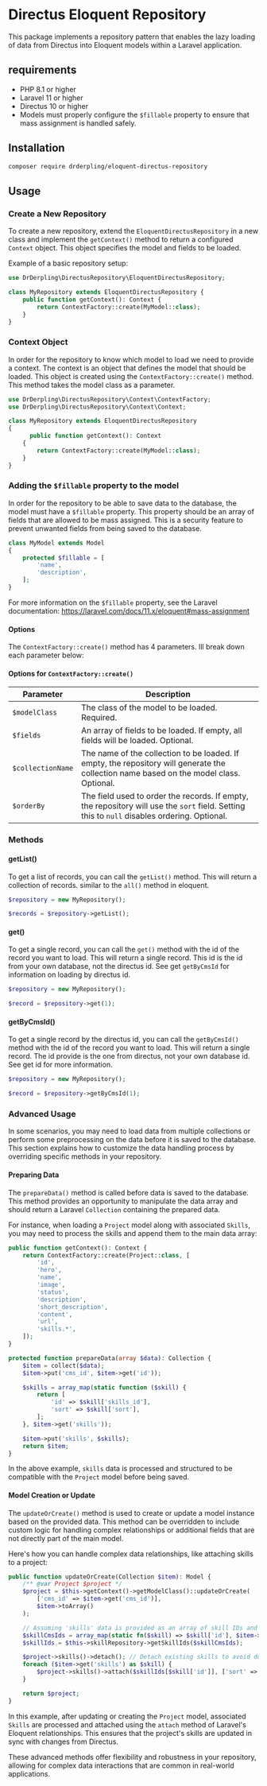 # Directus Eloquent Repository

This package implements a repository pattern that enables the lazy loading of data from Directus into Eloquent models
within a Laravel application.

## requirements

- PHP 8.1 or higher
- Laravel 11 or higher
- Directus 10 or higher
- Models must properly configure the `$fillable` property to ensure that mass assignment is handled safely.

## Installation

```bash
composer require drderpling/eloquent-directus-repository
```

## Usage

### Create a New Repository

To create a new repository, extend the `EloquentDirectusRepository` in a new class and implement the `getContext()`
method to return a configured `Context` object. This object specifies the model and fields to be loaded.

Example of a basic repository setup:

```php
use DrDerpling\DirectusRepository\EloquentDirectusRepository;

class MyRepository extends EloquentDirectusRepository {
    public function getContext(): Context {
        return ContextFactory::create(MyModel::class);
    }
}
````

### Context Object

In order for the repository to know which model to load we need to provide a context. The context is an object that
defines the model that should be loaded. This object is created using the `ContextFactory::create()` method. This method
takes the model class as a parameter.

```php
use DrDerpling\DirectusRepository\Context\ContextFactory;
use DrDerpling\DirectusRepository\Context\Context;

class MyRepository extends EloquentDirectusRepository
{
      public function getContext(): Context
    {
        return ContextFactory::create(MyModel::class);
    }
}
```

### Adding the `$fillable` property to the model

In order for the repository to be able to save data to the database, the model must have a `$fillable` property. This
property should be an array of fields that are allowed to be mass assigned. This is a security feature to prevent
unwanted fields from being saved to the database.

```php
class MyModel extends Model
{
    protected $fillable = [
        'name',
        'description',
    ];
}
```

For more information on the `$fillable` property, see the Laravel documentation: https://laravel.com/docs/11.x/eloquent#mass-assignment

#### Options

The `ContextFactory::create()` method has 4 parameters. Ill break down each parameter below:

#### Options for `ContextFactory::create()`

| Parameter         | Description                                                                                                                                  |
|-------------------|----------------------------------------------------------------------------------------------------------------------------------------------|
| `$modelClass`     | The class of the model to be loaded. Required.                                                                                               |
| `$fields`         | An array of fields to be loaded. If empty, all fields will be loaded. Optional.                                                              |
| `$collectionName` | The name of the collection to be loaded. If empty, the repository will generate the collection name based on the model class. Optional.      |
| `$orderBy`        | The field used to order the records. If empty, the repository will use the `sort` field. Setting this to `null` disables ordering. Optional. |

### Methods

#### getList()

To get a list of records, you can call the `getList()` method. This will return a collection of records. similar to
the `all()` method in eloquent.

```php
$repository = new MyRepository();

$records = $repository->getList();
```

#### get()

To get a single record, you can call the `get()` method with the id of the record you want to load. This will return a
single record. This id is the id from your own database, not the directus id. See get `getByCmsId` for information on
loading by directus id.

```php
$repository = new MyRepository();

$record = $repository->get(1);
```

#### getByCmsId()

To get a single record by the directus id, you can call the `getByCmsId()` method with the id of the record you want to
load. This will return a
single record. The id provide is the one from directus, not your own database id. See get id for more information.

```php
$repository = new MyRepository();

$record = $repository->getByCmsId(1);
```

### Advanced Usage

In some scenarios, you may need to load data from multiple collections or perform some preprocessing on the data before
it is saved to the database. This section explains how to customize the data handling process by overriding specific
methods in your repository.

#### Preparing Data

The `prepareData()` method is called before data is saved to the database. This method provides an opportunity to
manipulate the data array and should return a Laravel `Collection` containing the prepared data.

For instance, when loading a `Project` model along with associated `Skills`, you may need to process the skills and
append them to the main data array:

```php
public function getContext(): Context {
    return ContextFactory::create(Project::class, [
        'id',
        'hero',
        'name',
        'image',
        'status',
        'description',
        'short_description',
        'content',
        'url',
        'skills.*',
    ]);
}

protected function prepareData(array $data): Collection {
    $item = collect($data);
    $item->put('cms_id', $item->get('id'));

    $skills = array_map(static function ($skill) {
        return [
            'id' => $skill['skills_id'],
            'sort' => $skill['sort'],
        ];
    }, $item->get('skills'));

    $item->put('skills', $skills);
    return $item;
}
```

In the above example, `skills` data is processed and structured to be compatible with the `Project` model before being
saved.

#### Model Creation or Update

The `updateOrCreate()` method is used to create or update a model instance based on the provided data. This method can
be overridden to include custom logic for handling complex relationships or additional fields that are not directly part
of the main model.

Here's how you can handle complex data relationships, like attaching skills to a project:

```php
public function updateOrCreate(Collection $item): Model {
    /** @var Project $project */
    $project = $this->getContext()->getModelClass()::updateOrCreate(
        ['cms_id' => $item->get('cms_id')],
        $item->toArray()
    );

    // Assuming 'skills' data is provided as an array of skill IDs and sort values
    $skillCmsIds = array_map(static fn($skill) => $skill['id'], $item->get('skills'));
    $skillIds = $this->skillRepository->getSkillIds($skillCmsIds);

    $project->skills()->detach(); // Detach existing skills to avoid duplicates
    foreach ($item->get('skills') as $skill) {
        $project->skills()->attach($skillIds[$skill['id']], ['sort' => $skill['sort']]);
    }

    return $project;
}
```

In this example, after updating or creating the `Project` model, associated `Skills` are processed and attached using
the `attach` method of Laravel's Eloquent relationships. This ensures that the project's skills are updated in sync with
changes from Directus.

These advanced methods offer flexibility and robustness in your repository, allowing for complex data interactions that
are common in real-world applications.